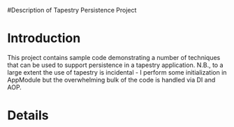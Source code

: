 #Description of Tapestry Persistence Project

# Introduction #

This project contains sample code demonstrating a number of techniques that can be used to support persistence in a tapestry application. N.B., to a large extent the use of tapestry is incidental - I perform some initialization in AppModule but the overwhelming bulk of the code is handled via DI and AOP.

# Details #